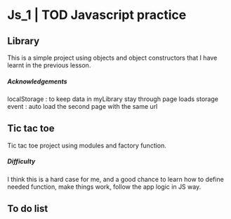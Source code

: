 # Js_1 | TOD Javascript practice

## Library

This is a simple project using objects and object constructors that I have learnt in the previous lesson.

##### Acknowledgements

localStorage : to keep data in myLibrary stay through page loads
storage event : auto load the second page with the same url

## Tic tac toe

Tic tac toe project using modules and factory function.

##### Difficulty

I think this is a hard case for me, and a good chance to learn how to define needed function, make things work, follow the app logic in JS way.

## To do list
